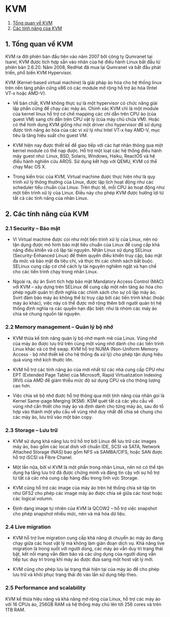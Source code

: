 # KVM


1. [Tổng quan về KVM](#overview)
2. [Các tính năng của KVM](#function)


<a name="overview"></a>
## 1. Tổng quan về KVM

KVM ra đời phiên bản đầu tiên vào năm 2007 bởi công ty Qumranet tại Isarel, KVM được tích hợp sẵn vào nhân của hệ điều hành Linux bắt đầu từ phiên bản 2.6.20. Năm 2008, RedHat đã mua lại Qumranet và bắt đầu phát triển, phổ biến KVM Hypervisor.

KVM (Kernel-based virtual machine) là giải pháp ảo hóa cho hệ thống linux trên nền tảng phần cứng x86 có các module mở rộng hỗ trợ ảo hóa (Intel VT-x hoặc AMD-V).

* Về bản chất, KVM không thực sự là một hypervisor có chức năng giải lập phần cứng để chạy các máy ảo. Chính xác KVM chỉ là một module của kernel linux hỗ trợ cơ chế mapping các chỉ dẫn trên CPU ảo (của guest VM) sang chỉ dẫn trên CPU vật lý (của máy chủ chứa VM). Hoặc có thể hình dung KVM giống như một driver cho hypervisor để sử dụng được tính năng ảo hóa của các vi xử lý như Intel VT-x hay AMD-V, mục tiêu là tăng hiệu suất cho guest VM.

* KVM hiện nay được thiết kế để giao tiếp với các hạt nhân thông qua một kernel module có thể nạp được. Hỗ trợ một loạt các hệ thống điều hành máy guest như: Linux, BSD, Solaris, Windows, Haiku, ReactOS và hệ điều hành nghiên cứu AROS. Sử dụng kết hợp với QEMU, KVM có thể chạy Mac OS X.

* Trong kiến trúc của KVM, Virtual machine được thực hiện như là quy trình xử lý thông thường của Linux, được lập lịch hoạt động như các scheduler tiểu chuẩn của Linux. Trên thực tế, mỗi CPU ảo hoạt động như một tiến trình xử lý của Linux. Điều này cho phép KVM được hưởng lợi từ tất cả các tính năng của nhân Linux.


<a name="function"></a>
## 2. Các tính năng của KVM

### 2.1 Security – Bảo mật
-	Vì Virtual machine được coi như một tiến trình xử lý của Linux, nên nó tận dụng được mô hình bảo mật tiêu chuẩn của Linux để cung cấp khả năng điều khiển và cô lập tài nguyên. Nhân Linux sử dụng SELinux (Security-Enhanced Linux) để thêm quyền điều khiển truy cập, bảo mật đa mức và bảo mật đa tiêu chí, và thực thi các chính sách bắt buộc. SELinux cung cấp cơ chế cách ly tài nguyên nghiêm ngặt và hạn chế cho các tiến trình chạy trong nhân Linux.

-	Ngoài ra, dự án Svirt tích hợp bảo mật Mandatory Access Control (MAC) với KVM – xây dựng trên SELinux để cung cấp một nền tảng ảo hóa cho phép người quản trị định nghĩa các chính sách cho sự cô lập máy ảo. Svirt đảm bảo máy ảo không thể bị truy cập bởi các tiến trình khác (hoặc máy ảo khác), việc này có thể được mở rộng thêm bởi người quản trị hệ thống định nghĩa ra các quyền hạn đặc biệt: như là nhóm các máy ảo chia sẻ chung nguồn tài nguyên.

### 2.2 Memory management – Quản lý bộ nhớ
-	KVM thừa kế tính năng quản lý bộ nhớ mạnh mẽ của Linux. Vùng nhớ của máy ảo được lưu trữ trên cùng một vùng nhớ dành cho các tiến trình Linux khác và có thể swap. KVM hỗ trợ NUMA (Non-Uniform Memory Access - bộ nhớ thiết kế cho hệ thống đa xử lý) cho phép tận dụng hiệu quả vùng nhớ kích thước lớn.

-	KVM hỗ trợ các tính năng ảo của mới nhất từ các nhà cung cấp CPU như EPT (Extended Page Table) của Microsoft, Rapid Virtualization Indexing (RVI) của AMD để giảm thiểu mức độ sử dụng CPU và cho thông lượng cao hơn.

-	Việc chia sẻ bộ nhớ được hỗ trợ thông qua một tính năng của nhân gọi là Kernel Same-page Merging (KSM). KSM quét tất cả các yêu cầu về vùng nhớ cần thiết cho máy ảo và định danh cho từng máy ảo, sau đó tổ hợp vào thành một yêu cầu về vùng nhớ duy nhất để chia sẻ chung cho các máy ảo, lưu trữ vào một bản copy.

### 2.3 Storage – Lưu trữ
-	KVM sử dụng khả năng lưu trữ hỗ trợ bởi Linux để lưu trữ các images máy ảo, bao gồm các local dish với chuẩn IDE, SCSI và SATA, Network Attached Storage (NAS) bao gồm NFS và SAMBA/CIFS, hoặc SAN được hỗ trợ iSCSI và Fibre Chanel.

-	Một lần nữa, bởi vì KVM là một phần trong nhân Linux, nên nó có thể tận dụng hạ tầng lưu trữ đã được chứng minh và đáng tin cậy với sự hỗ trợ từ tất cả các nhà cung cấp hàng đầu trong lĩnh vực Storage.

-	KVM cũng hỗ trợ các image của máy ảo trên hệ thống chia sẻ tập tin như GFS2 cho phép các image máy ảo được chia sẻ giữa các host hoặc các logical volumn.

-	Định dạng image tự nhiên của KVM là QCOW2 – hỗ trợ việc snapshot cho phép snapshot nhiều mức, nén và mã hóa dữ liệu.

### 2.4 Live migration
-	KVM hỗ trợ live migration cung cấp khả năng di chuyển ác máy ảo đang chạy giữa các host vật lý mà không làm gián đoạn dịch vụ. Khả năng live migration là trong suốt với người dùng, các máy ảo vẫn duy trì trạng thái bật, kết nối mạng vẫn đảm bảo và các ứng dụng của người dùng vẫn tiếp tục duy trì trong khi máy ảo được đưa sang một host vật lý mới.

-	KVM cũng cho phép lưu lại trạng thái hiện tại của máy ảo để cho phép lưu trữ và khôi phục trạng thái đó vào lần sử dụng tiếp theo.

### 2.5 Performance and scalability
KVM kế thừa hiệu năng và khả năng mở rộng của Linux, hỗ trợ các máy ảo với 16 CPUs ảo, 256GB RAM và hệ thống máy chủ lên tới 256 cores và trên 1TB RAM.